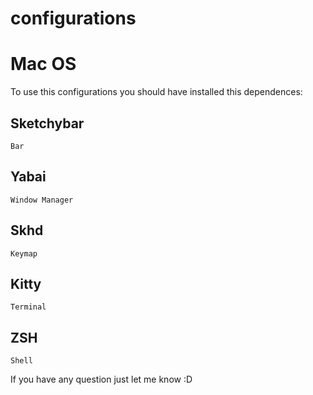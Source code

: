 # configurations
# Mac OS

To use this configurations you should have installed this dependences:
## **Sketchybar**
    Bar
## **Yabai**
    Window Manager
## **Skhd**
    Keymap
## **Kitty**
    Terminal
## **ZSH**
    Shell

If you have any question just let me know :D
